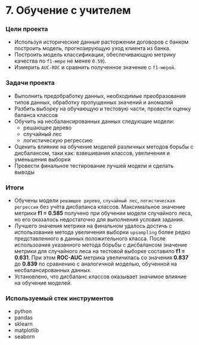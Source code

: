 # 7. Обучение с учителем

### Цели проекта

- Используя исторические данные расторжении договоров с банком построить модель, прогнозирующую уход клиента из банка.  
- Построить модель классификации, обеспечивающую метрику качества по `f1-мере` не менее `0.59`).  
- Измерить `AUC-ROC` и сравнить полученное значение с `f1-мерой`.

### Задачи проекта

- Выполнить предобработку данных, необходимые преобразования типов данных, обработку пропущенных значений и аномалий  
- Разбить выборку на обучающую и тестовую части, провести оценку баланса классов  
- Обучить на несбалансированных данных следующие модели:
	- решающее дерево 
	- случайный лес  
	- логистическую регрессию  
- Оценить влияние на обучение моделей различных методов борьбы с дисбалансом, таки как: взвешивания классов, увеличения и уменьшения выборки   
- Провести финальное тестирование лучшей модели и сделать выводы    

### Итоги

- Обучены модели `решающее дерево`, `случайный лес`, `логистическая регрессия` без учёта дисбаланса классов. Максимальное значение метрики **f1 = 0.585** получено при обучении модели случайного леса, но его оказалось недостаточно для выполнения условия задания. 
- Лучшего значения метрики на финальном удалось достичь с использование метода увеличения выборки `upsampling` более редко представленного в данных положительного класса. После использоания указанного метода борьбы с дисбалансом значение метрики для случайного леса на тестовой выборке составило **f1 = 0.631**. При этом **ROC-AUC** метрика увеличилась со значения **0.837** до **0.839** по сравнению с аналогичной моделью, обученной на несбалансированных данных. 
- Установлено, что дисбаланс классов оказывает значимое влияние на обучение моделей. 

### Используемый стек инструментов

- python
- pandas
- sklearn
- matplotlib
- seaborn
